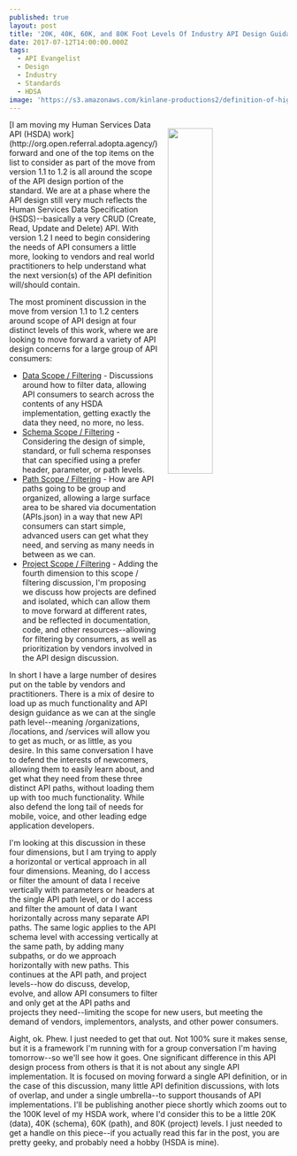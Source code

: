```yaml
---
published: true
layout: post
title: '20K, 40K, 60K, and 80K Foot Levels Of Industry API Design Guidance'
date: 2017-07-12T14:00:00.000Z
tags:
  - API Evangelist
  - Design
  - Industry
  - Standards
  - HDSA
image: 'https://s3.amazonaws.com/kinlane-productions2/definition-of-high-altitude.jpg'
---
```

<p><img src="https://s3.amazonaws.com/kinlane-productions2/definition-of-high-altitude.jpg" align="right" width="40%" style="padding: 15px;" /></p>[I am moving my Human Services Data API (HSDA) work](http://org.open.referral.adopta.agency/) forward and one of the top items on the list to consider as part of the move from version 1.1 to 1.2 is all around the scope of the API design portion of the standard. We are at a phase where the API design still very much reflects the Human Services Data Specification (HSDS)--basically a very CRUD (Create, Read, Update and Delete) API. With version 1.2 I need to begin considering the needs of API consumers a little more, looking to vendors and real world practitioners to help understand what the next version(s) of the API definition will/should contain.

The most prominent discussion in the move from version 1.1 to 1.2 centers around scope of API design at four distinct levels of this work, where we are looking to move forward a variety of API design concerns for a large group of API consumers:

* [Data Scope / Filtering](https://github.com/openreferral/api-specification/issues/22) - Discussions around how to filter data, allowing API consumers to search across the contents of any HSDA implementation, getting exactly the data they need, no more, no less.
* [Schema Scope / Filtering](https://github.com/openreferral/api-specification/issues/21) - Considering the design of simple, standard, or full schema responses that can specified using a prefer header, parameter, or path levels.
* [Path Scope / Filtering](https://github.com/openreferral/api-specification/issues/38) - How are API paths going to be group and organized, allowing a large surface area to be shared via documentation (APIs.json) in a way that new API consumers can start simple, advanced users can get what they need, and serving as many needs in between as we can.
* [Project Scope / Filtering](https://github.com/openreferral/api-specification/issues/40) - Adding the fourth dimension to this scope / filtering discussion, I'm proposing we discuss how projects are defined and isolated, which can allow them to move forward at different rates, and be reflected in documentation, code, and other resources--allowing for filtering by consumers, as  well as prioritization by vendors involved in the API design discussion.

In short I have a large number of desires put on the table by vendors and practitioners. There is a mix of desire to load up as much functionality and API design guidance as we can at the single path level--meaning /organizations, /locations, and /services will allow you to get as much, or as little, as you desire. In this same conversation I have to defend the interests of newcomers, allowing them to easily learn about, and get what they need from these three distinct API paths, without loading them up with too much functionality. While also defend the long tail of needs for mobile, voice, and other leading edge application developers.

I'm looking at this discussion in these four dimensions, but I am trying to apply a horizontal or vertical approach in all four dimensions. Meaning, do I access or filter the amount of data I receive vertically with parameters or headers at the single API path level, or do I access and filter the amount of data I want horizontally across many separate API paths. The same logic applies to the API schema level with accessing vertically at the same path, by adding many subpaths, or do we approach horizontally with new paths. This continues at the API path, and project levels--how do discuss, develop, evolve, and allow API consumers to filter and only get at the API paths and projects they need--limiting the scope for new users, but meeting the demand of vendors, implementors, analysts, and other power consumers.

Aight, ok. Phew. I just needed to get that out. Not 100% sure it makes sense, but it is a framework I'm running with for a group conversation I'm having tomorrow--so we'll see how it goes. One significant difference in this API design process from others is that it is not about any single API implementation. It is focused on moving forward a single API definition, or in the case of this discussion, many little API definition discussions, with lots of overlap, and under a single umbrella--to support thousands of API implementations. I'll be publishing another piece shortly which zooms out to the 100K level of my HSDA work, where I'd consider this to be a little 20K (data), 40K (schema), 60K (path), and 80K (project) levels. I just needed to get a handle on this piece--if you actually read this far in the post, you are pretty geeky, and probably need a hobby (HSDA is mine).
